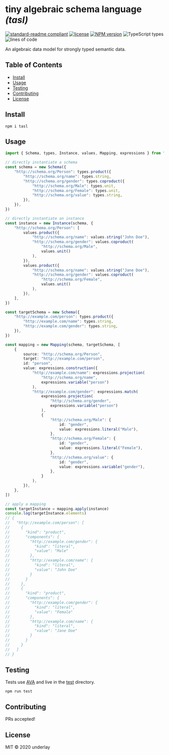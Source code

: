 # tiny algebraic schema language _(tasl)_

[![standard-readme compliant](https://img.shields.io/badge/readme%20style-standard-brightgreen.svg)](https://github.com/RichardLitt/standard-readme) [![license](https://img.shields.io/github/license/underlay/tasl)](https://opensource.org/licenses/MIT) [![NPM version](https://img.shields.io/npm/v/tasl)](https://www.npmjs.com/package/tasl) ![TypeScript types](https://img.shields.io/npm/types/tasl) ![lines of code](https://img.shields.io/tokei/lines/github/underlay/tasl)

An algebraic data model for strongly typed semantic data.

## Table of Contents

- [Install](#install)
- [Usage](#usage)
- [Testing](#testing)
- [Contributing](#contributing)
- [License](#license)

## Install

```
npm i tasl
```

## Usage

```ts
import { Schema, types, Instance, values, Mapping, expressions } from "tasl"

// directly instantiate a schema
const schema = new Schema({
	"http://schema.org/Person": types.product({
		"http://schema.org/name": types.string,
		"http://schema.org/gender": types.coproduct({
			"http://schema.org/Male": types.unit,
			"http://schema.org/Female": types.unit,
			"http://schema.org/value": types.string,
		}),
	}),
})

// directly instantiate an instance
const instance = new Instance(schema, {
	"http://schema.org/Person": [
		values.product({
			"http://schema.org/name": values.string("John Doe"),
			"http://schema.org/gender": values.coproduct(
				"http://schema.org/Male",
				values.unit()
			),
		}),
		values.product({
			"http://schema.org/name": values.string("Jane Doe"),
			"http://schema.org/gender": values.coproduct(
				"http://schema.org/Female",
				values.unit()
			),
		}),
	],
})

const targetSchema = new Schema({
	"http://example.com/person": types.product({
		"http://example.com/name": types.string,
		"http://example.com/gender": types.string,
	}),
})

const mapping = new Mapping(schema, targetSchema, [
	{
		source: "http://schema.org/Person",
		target: "http://example.com/person",
		id: "person",
		value: expressions.construction({
			"http://example.com/name": expressions.projection(
				"http://schema.org/name",
				expressions.variable("person")
			),
			"http://example.com/gender": expressions.match(
				expressions.projection(
					"http://schema.org/gender",
					expressions.variable("person")
				),
				{
					"http://schema.org/Male": {
						id: "gender",
						value: expressions.literal("Male"),
					},
					"http://schema.org/Female": {
						id: "gender",
						value: expressions.literal("Female"),
					},
					"http://schema.org/value": {
						id: "gender",
						value: expressions.variable("gender"),
					},
				}
			),
		}),
	},
])

// apply a mapping
const targetInstance = mapping.apply(instance)
console.log(targetInstance.elements)
// {
//   "http://example.com/person": [
//     {
//       "kind": "product",
//       "components": {
//         "http://example.com/gender": {
//           "kind": "literal",
//           "value": "Male"
//         },
//         "http://example.com/name": {
//           "kind": "literal",
//           "value": "John Doe"
//         }
//       }
//     },
//     {
//       "kind": "product",
//       "components": {
//         "http://example.com/gender": {
//           "kind": "literal",
//           "value": "Female"
//         },
//         "http://example.com/name": {
//           "kind": "literal",
//           "value": "Jane Doe"
//         }
//       }
//     }
//   ]
// }
```

## Testing

Tests use [AVA](https://github.com/avajs/ava) and live in the [test](./test/) directory.

```
npm run test
```

## Contributing

PRs accepted!

## License

MIT © 2020 underlay
